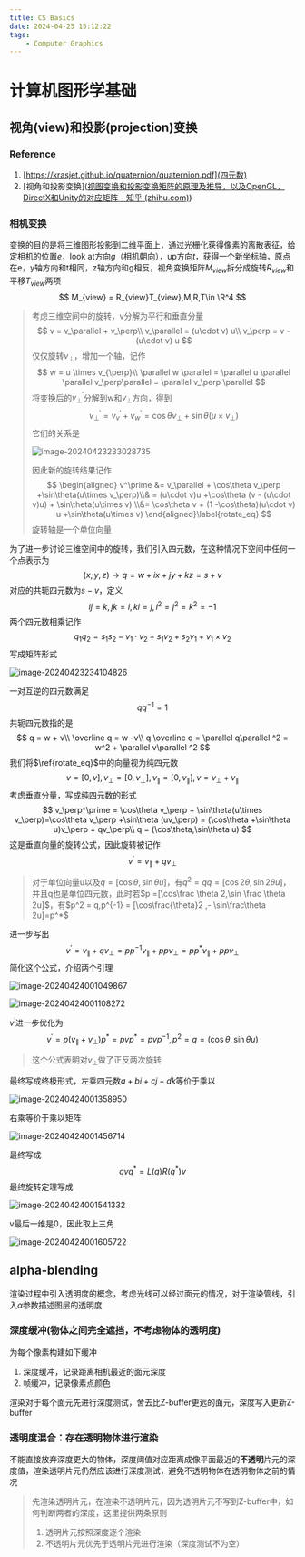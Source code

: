 ```yaml
---
title: CS Basics
date: 2024-04-25 15:12:22
tags:
    - Computer Graphics
---
```

# 计算机图形学基础

## 视角(view)和投影(projection)变换

### Reference

1. [https://krasjet.github.io/quaternion/quaternion.pdf](四元数)
2. [视角和投影变换]([视图变换和投影变换矩阵的原理及推导，以及OpenGL，DirectX和Unity的对应矩阵 - 知乎 (zhihu.com)](https://zhuanlan.zhihu.com/p/362713511))

### 相机变换

变换的目的是将三维图形投影到二维平面上，通过光栅化获得像素的离散表征，给定相机的位置$e$，look at方向$g$（相机朝向），up方向$t$，获得一个新坐标轴，原点在e，y轴方向和t相同，z轴方向和g相反，视角变换矩阵$M_{view}$拆分成旋转$R_{view}$和平移$T_{view}$两项
$$
M_{view} = R_{view}T_{view},M,R,T\in \R^4
$$
> 考虑三维空间中的旋转，v分解为平行和垂直分量
> $$
> v = v_\parallel + v_\perp\\
> v_\parallel = (u\cdot v) u\\
> v_\perp = v - (u\cdot v) u
> $$
> 仅仅旋转$v_\perp$，增加一个轴，记作
> $$
> w = u \times v_{\perp}\\
> \parallel w \parallel  = \parallel u \parallel \parallel v_\perp\parallel = \parallel v_\perp \parallel
> $$
> 将变换后的$v_\perp^\prime$分解到w和$v_\perp$方向，得到
> $$
> v_\perp^\prime  = v_v^\prime + v_w^\prime =\cos \theta v_\perp  + \sin \theta (u\times v_\perp)
> $$
> 它们的关系是
>
> ![image-20240423233028735](https://s2.loli.net/2024/04/23/jFJTCP3DdrLvhcn.png)
>
> 因此新的旋转结果记作
> $$
> \begin{aligned}
> v^\prime  &= v_\parallel + \cos\theta v_\perp  +\sin\theta(u\times v_\perp)\\& = (u\cdot v)u +\cos\theta (v - (u\cdot v)u) + \sin\theta(u\times v) \\&= \cos\theta v + (1 -\cos\theta)(u\cdot v) u +\sin\theta(u\times v)
> \end{aligned}\label{rotate_eq}
> $$
> 旋转轴是一个单位向量

为了进一步讨论三维空间中的旋转，我们引入四元数，在这种情况下空间中任何一个点表示为
$$
(x,y,z) \to q = w+ i x+ j y + kz=s+v
$$
对应的共轭四元数为$s - v$，定义
$$
ij = k,jk = i,ki = j,i^2 = j^2 = k^2 = -1
$$
两个四元数相乘记作
$$
q_1 q_2 =s_1 s_2 - v_1 \cdot v_2 +s_1 v_2 + s_2 v_1 + v_1 \times v_2
$$
写成矩阵形式

![image-20240423234104826](https://s2.loli.net/2024/04/23/EYiKmsnhl47eZub.png)

一对互逆的四元数满足
$$
q q^{-1} = 1
$$
共轭四元数指的是
$$
q = w + v\\
\overline q = w -v\\
q \overline q = \parallel q\parallel ^2 = w^2 + \parallel v\parallel ^2
$$
我们将$\ref{rotate_eq}$中的向量视为纯四元数
$$
v = [0,v],v_\perp = [0,v_\perp],v_\parallel  = [0,v_\parallel],v = v_\perp + v_\parallel
$$
考虑垂直分量，写成纯四元数的形式
$$
v_\perp^\prime = \cos\theta v_\perp + \sin\theta(u\times v_\perp)=\cos\theta v_\perp +\sin\theta (uv_\perp) = (\cos\theta +\sin\theta u)v_\perp = qv_\perp\\
q = (\cos\theta,\sin\theta u)
$$
这是垂直向量的旋转公式，因此旋转被记作
$$
v^\prime = v_\parallel + qv_\perp
$$

> 对于单位向量u以及$q = [\cos\theta ,\sin\theta u]$，有$q^2 = qq = [\cos2\theta,\sin 2\theta u]$，并且q也是单位四元数，此时若$p =[\cos\frac \theta 2,\sin \frac \theta 2u]$，有$p^2 = q,p^{-1} = [\cos\frac{\theta}2 ,- \sin\frac\theta 2u]=p^*$

进一步写出
$$
v^\prime = v_\parallel +qv_\perp = pp^{-1}v_\parallel+ pp v_{\perp} =pp^*v_\parallel +pp v_\perp
$$
简化这个公式，介绍两个引理

![image-20240424001049867](https://s2.loli.net/2024/04/24/oMmv2cVASJjGQRl.png)

![image-20240424001108272](https://s2.loli.net/2024/04/24/CiNQj2Khfgn9tr5.png)

$v^\prime$进一步优化为
$$
v^\prime = p(v_\parallel + v_\perp)p^* = pv p^* = pvp^{-1},p^2 = q = (\cos\theta,\sin\theta u)
$$

> 这个公式表明对$v_\perp$做了正反两次旋转

最终写成终极形式，左乘四元数$a + bi +cj +dk$等价于乘以

![image-20240424001358950](https://s2.loli.net/2024/04/24/nHubKF8kg9RoeGT.png)

右乘等价于乘以矩阵

![image-20240424001456714](https://s2.loli.net/2024/04/24/GTCpvtMPkhDXr1U.png)

最终写成
$$
qv q^* = L(q) R(q^*)v
$$
最终旋转定理写成

![image-20240424001541332](https://s2.loli.net/2024/04/24/6IYCRchLa7ABjky.png)

v最后一维是0，因此取上三角

![image-20240424001605722](https://s2.loli.net/2024/04/24/dBLfF5uSRKeO82H.png)

## alpha-blending

渲染过程中引入透明度的概念，考虑光线可以经过面元的情况，对于渲染管线，引入$\alpha$参数描述图层的透明度

### 深度缓冲(物体之间完全遮挡，不考虑物体的透明度)

为每个像素构建如下缓冲

1. 深度缓冲，记录距离相机最近的面元深度
2. 帧缓冲，记录像素点颜色

渲染对于每个面元先进行深度测试，舍去比Z-buffer更远的面元，深度写入更新Z-buffer

### 透明度混合：存在透明物体进行渲染

不能直接放弃深度更大的物体，深度阈值对应距离成像平面最近的**不透明**片元的深度值，渲染透明片元仍然应该进行深度测试，避免不透明物体在透明物体之前的情况

> 先渲染透明片元，在渲染不透明片元，因为透明片元不写到Z-buffer中，如何判断两者的深度，这里提供两条原则
>
> 1. 透明片元按照深度逐个渲染
> 2. 不透明片元优先于透明片元进行渲染（深度测试不为空）
